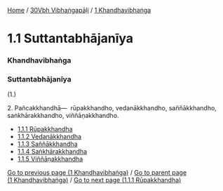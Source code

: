 
[Home](/) / [30Vbh Vibhaṅgapāḷi](/tipitaka/30Vbh.md) / [1 Khandhavibhaṅga](/tipitaka/30Vbh/1.md)

# 1.1 Suttantabhājanīya

### Khandhavibhaṅga

### Suttantabhājanīya

(1.)

2\. Pañcakkhandhā—  rūpakkhandho, vedanākkhandho, saññākkhandho, saṅkhārakkhandho, viññāṇakkhandho.

* [1.1.1 Rūpakkhandha](/tipitaka/30Vbh/1/1.1/1.1.1.md)
* [1.1.2 Vedanākkhandha](/tipitaka/30Vbh/1/1.1/1.1.2.md)
* [1.1.3 Saññākkhandha](/tipitaka/30Vbh/1/1.1/1.1.3.md)
* [1.1.4 Saṅkhārakkhandha](/tipitaka/30Vbh/1/1.1/1.1.4.md)
* [1.1.5 Viññāṇakkhandha](/tipitaka/30Vbh/1/1.1/1.1.5.md)

[Go to previous page (1 Khandhavibhaṅga)](/tipitaka/30Vbh/1.md) / [Go to parent page (1 Khandhavibhaṅga)](/tipitaka/30Vbh/1.md) / [Go to next page (1.1.1 Rūpakkhandha)](/tipitaka/30Vbh/1/1.1/1.1.1.md)


